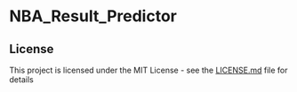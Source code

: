 # NBA_Result_Predictor

## License

This project is licensed under the MIT License - see the [LICENSE.md](LICENSE.md) file for details
